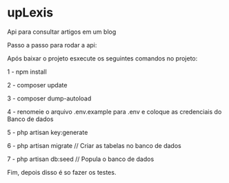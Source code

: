 # upLexis
Api para consultar artigos em um blog

Passo a passo para rodar a api:

Após baixar o projeto esxecute os seguintes comandos no projeto:

1 - npm install

2 - composer update

3 - composer dump-autoload

4 - renomeie o arquivo .env.example para .env e coloque as credenciais do Banco de dados

5 - php artisan key:generate

6 - php artisan migrate // Criar as tabelas no banco de dados

7 - php artisan db:seed // Popula o banco de dados

Fim, depois disso é so fazer os testes.
